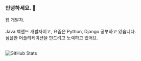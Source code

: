 ### 안녕하세요. 👋

웹 개발자.  <br> 
<br> 
Java 백엔드 개발자이고, 요즘은 Python, Django 공부하고 있습니다. <br>
심플한 어플리케이션을 만드려고 노력하고 있어요. <br>
<br>
<!--
**pjc1991/pjc1991** is a ✨ _special_ ✨ repository because its `README.md` (this file) appears on your GitHub profile.

Here are some ideas to get you started:

- 🔭 I’m currently working on ...
- 🌱 I’m currently learning ...
- 👯 I’m looking to collaborate on ...
- 🤔 I’m looking for help with ...
- 💬 Ask me about ...
- 📫 How to reach me: ...
- 😄 Pronouns: ...
- ⚡ Fun fact: ...
-->

![GitHub Stats](https://github-readme-stats.vercel.app/api?username=pjc1991&theme=radical)
